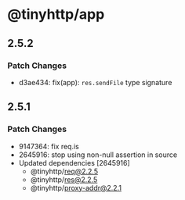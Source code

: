 # @tinyhttp/app

## 2.5.2

### Patch Changes

- d3ae434: fix(app): `res.sendFile` type signature

## 2.5.1

### Patch Changes

- 9147364: fix req.is
- 2645916: stop using non-null assertion in source
- Updated dependencies [2645916]
  - @tinyhttp/req@2.2.5
  - @tinyhttp/res@2.2.5
  - @tinyhttp/proxy-addr@2.2.1
